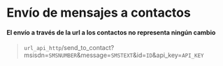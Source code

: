 # Envío de mensajes a contactos

#### El envío a través de la url a los contactos no representa ningún cambio

> `url_api_http`/send_to_contact?msisdn=`SMSNUMBER`&message=`SMSTEXT`&id=`ID`&api_key=`API_KEY`